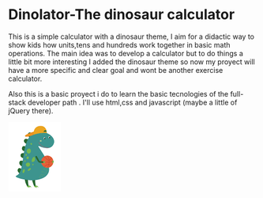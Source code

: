 # Dinolator-The dinosaur calculator

This is a simple calculator with a dinosaur theme, I aim for a didactic way to show  kids how units,tens and hundreds work together in basic math operations.
The main idea was to develop a calculator but to do things a little bit more interesting I added the dinosaur theme so now my proyect will have a more specific and clear goal and wont be another exercise calculator.  

Also this is a basic proyect i do to learn the basic tecnologies of the full-stack developer path .
I'll use html,css and javascript (maybe a little of jQuery there).

![Dinosaur](./dinosaur.png)